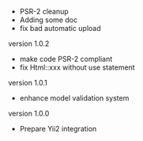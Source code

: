 
- PSR-2 cleanup
- Adding some doc
- fix bad automatic upload

version 1.0.2

 - make code PSR-2 compliant
 - fix Html::xxx without use statement

version 1.0.1

 - enhance model validation system

version 1.0.0

 - Prepare Yii2 integration
